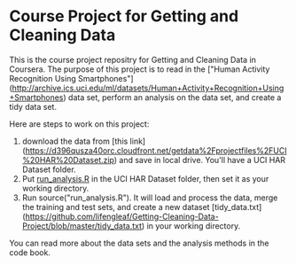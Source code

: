 # Course Project for Getting and Cleaning Data

This is the course project repositry for Getting and Cleaning Data in Coursera. The purpose of this project is to read in the ["Human Activity Recognition Using Smartphones"] (http://archive.ics.uci.edu/ml/datasets/Human+Activity+Recognition+Using+Smartphones) data set, perform an analysis on the data set, and create a tidy data set.

Here are steps to work on this project:

1. download the data from [this link] (https://d396qusza40orc.cloudfront.net/getdata%2Fprojectfiles%2FUCI%20HAR%20Dataset.zip) and save in local drive. You'll have a UCI HAR Dataset folder.
2. Put [run_analysis.R](https://github.com/lifengleaf/Getting-Cleaning-Data-Project/blob/master/run_analysis.R) in the UCI HAR Dataset folder, then set it as your working directory.
3. Run source("run_analysis.R"). It will load and process the data, merge the training and test sets, and create a new dataset [tidy_data.txt] (https://github.com/lifengleaf/Getting-Cleaning-Data-Project/blob/master/tidy_data.txt) in your working directory.

You can read more about the data sets and the analysis methods in the code book.
